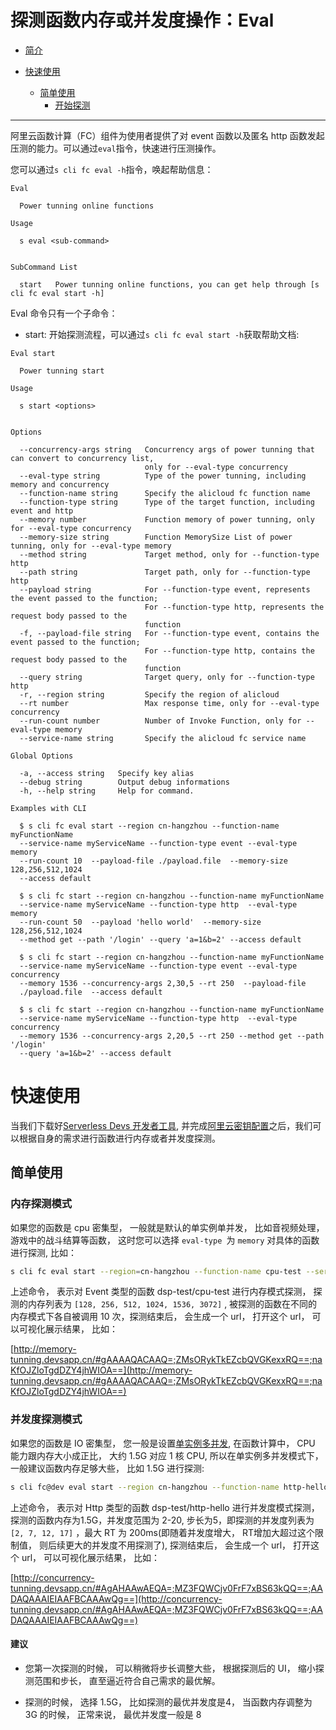 # 探测函数内存或并发度操作：Eval

- [简介](#简介)

- [快速使用](#快速使用)
  - [简单使用](#简单使用)
    - [开始探测](#开始探测)

---

阿里云函数计算（FC）组件为使用者提供了对 event 函数以及匿名 http 函数发起压测的能力。可以通过`eval`指令，快速进行压测操作。

您可以通过`s cli fc eval -h`指令，唤起帮助信息：

```
Eval

  Power tunning online functions

Usage

  s eval <sub-command>


SubCommand List

  start   Power tunning online functions, you can get help through [s cli fc eval start -h]
```

Eval 命令只有一个子命令：

- start: 开始探测流程，可以通过`s cli fc eval start -h`获取帮助文档:

```
Eval start

  Power tunning start

Usage

  s start <options>


Options

  --concurrency-args string   Concurrency args of power tunning that can convert to concurrency list,
                              only for --eval-type concurrency
  --eval-type string          Type of the power tunning, including memory and concurrency
  --function-name string      Specify the alicloud fc function name
  --function-type string      Type of the target function, including event and http
  --memory number             Function memory of power tunning, only for --eval-type concurrency
  --memory-size string        Function MemorySize List of power tunning, only for --eval-type memory
  --method string             Target method, only for --function-type http
  --path string               Target path, only for --function-type http
  --payload string            For --function-type event, represents the event passed to the function;
                              For --function-type http, represents the request body passed to the
                              function
  -f, --payload-file string   For --function-type event, contains the event passed to the function;
                              For --function-type http, contains the request body passed to the
                              function
  --query string              Target query, only for --function-type http
  -r, --region string         Specify the region of alicloud
  --rt number                 Max response time, only for --eval-type concurrency
  --run-count number          Number of Invoke Function, only for --eval-type memory
  --service-name string       Specify the alicloud fc service name

Global Options

  -a, --access string   Specify key alias
  --debug string        Output debug informations
  -h, --help string     Help for command.

Examples with CLI

  $ s cli fc eval start --region cn-hangzhou --function-name myFunctionName
  --service-name myServiceName --function-type event --eval-type memory
  --run-count 10  --payload-file ./payload.file  --memory-size 128,256,512,1024
  --access default

  $ s cli fc start --region cn-hangzhou --function-name myFunctionName
  --service-name myServiceName --function-type http  --eval-type memory
  --run-count 50  --payload 'hello world'  --memory-size 128,256,512,1024
  --method get --path '/login' --query 'a=1&b=2' --access default

  $ s cli fc start --region cn-hangzhou --function-name myFunctionName
  --service-name myServiceName --function-type event --eval-type concurrency
  --memory 1536 --concurrency-args 2,30,5 --rt 250  --payload-file
  ./payload.file  --access default

  $ s cli fc start --region cn-hangzhou --function-name myFunctionName
  --service-name myServiceName --function-type http  --eval-type concurrency
  --memory 1536 --concurrency-args 2,20,5 --rt 250 --method get --path '/login'
  --query 'a=1&b=2' --access default
```

# 快速使用

当我们下载好[Serverless Devs 开发者工具](../Getting-started/Install-tutorial.md), 并完成[阿里云密钥配置](../Getting-started/Setting-up-credentials.md)之后，我们可以根据自身的需求进行函数进行内存或者并发度探测。

## 简单使用

### 内存探测模式
如果您的函数是 cpu 密集型， 一般就是默认的单实例单并发， 比如音视频处理， 游戏中的战斗结算等函数， 这时您可以选择 `eval-type `为 `memory` 对具体的函数进行探测,  比如：

``` bash
s cli fc eval start --region=cn-hangzhou --function-name cpu-test --service-name dsp-test --function-type event  --eval-type memory  --run-count 10   --payload {"key":"val"} --memory-size 128,256,512,1024,1536,3072  --access default
```
上述命令， 表示对 Event 类型的函数 dsp-test/cpu-test 进行内存模式探测， 探测的内存列表为 `[128, 256, 512, 1024, 1536, 3072]` ,  被探测的函数在不同的内存模式下各自被调用 10 次，探测结束后， 会生成一个 url， 打开这个 url， 可以可视化展示结果， 比如：

[http://memory-tunning.devsapp.cn/#gAAAAQACAAQ=;ZMsORykTkEZcbQVGKexxRQ==;naKfOJZloTgdDZY4jhWIOA==](http://memory-tunning.devsapp.cn/#gAAAAQACAAQ=;ZMsORykTkEZcbQVGKexxRQ==;naKfOJZloTgdDZY4jhWIOA==)


### 并发度探测模式
如果您的函数是 IO 密集型， 您一般是设置[单实例多并发](https://help.aliyun.com/document_detail/144586.html), 
在函数计算中， CPU 能力跟内存大小成正比， 大约 1.5G 对应 1 核 CPU,  所以在单实例多并发模式下， 一般建议函数内存足够大些， 比如 1.5G 进行探测:

```bash
s cli fc@dev eval start --region cn-hangzhou --function-name http-hello --service-name dsp-test --function-type http   --eval-type concurrency --memory 1536 --concurrency-args 2,20,5 --rt 200 --method=get --path /login  --query 'a=1&b=2' --access default
```
上述命令， 表示对 Http 类型的函数 dsp-test/http-hello 进行并发度模式探测，探测的函数内存为1.5G，并发度范围为 2-20, 步长为5，即探测的并发度列表为 `[2, 7, 12, 17]` ，最大 RT 为 200ms(即随着并发度增大， RT增加大超过这个限制值， 则后续更大的并发度不用探测了),  探测结束后， 会生成一个 url， 打开这个 url， 可以可视化展示结果， 比如：

[http://concurrency-tunning.devsapp.cn/#AgAHAAwAEQA=;MZ3FQWCjv0FrF7xBS63kQQ==;AADAQAAAIEIAAFBCAAAwQg==](http://concurrency-tunning.devsapp.cn/#AgAHAAwAEQA=;MZ3FQWCjv0FrF7xBS63kQQ==;AADAQAAAIEIAAFBCAAAwQg==)

#### 建议
- 您第一次探测的时候， 可以稍微将步长调整大些， 根据探测后的 UI， 缩小探测范围和步长， 直至逼近符合自己需求的最优解。

- 探测的时候， 选择 1.5G， 比如探测的最优并发度是4， 当函数内存调整为 3G 的时候， 正常来说， 最优并发度一般是 8

